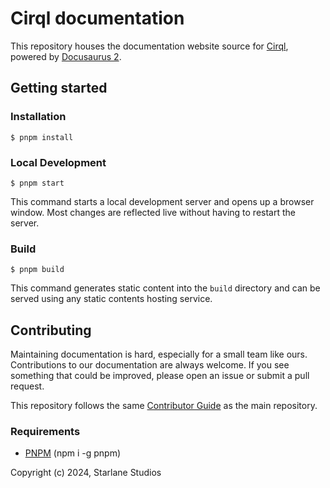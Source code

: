 # Cirql documentation

This repository houses the documentation website source for [Cirql](https://github.com/StarlaneStudios/cirql), powered by [Docusaurus 2](https://docusaurus.io/).

## Getting started

### Installation

```
$ pnpm install
```

### Local Development

```
$ pnpm start
```

This command starts a local development server and opens up a browser window. Most changes are reflected live without having to restart the server.

### Build

```
$ pnpm build
```

This command generates static content into the `build` directory and can be served using any static contents hosting service.

## Contributing

Maintaining documentation is hard, especially for a small team like ours. Contributions to our documentation are always welcome. If you see something that could be improved, please open an issue or submit a pull request.

This repository follows the same [Contributor Guide](https://github.com/StarlaneStudios/cirql/blob/main/CONTRIBUTING.md) as the main repository.

### Requirements
- [PNPM](https://pnpm.io/) (npm i -g pnpm)

Copyright (c) 2024, Starlane Studios
